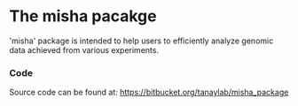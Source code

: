 <!-- README.md is generated from README.Rmd. Please edit that file -->
The misha pacakge
=================

'misha' package is intended to help users to efficiently analyze genomic data achieved from various experiments.

### Code

Source code can be found at: <https://bitbucket.org/tanaylab/misha_package>
